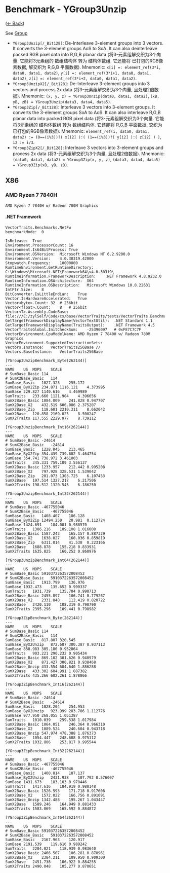 ﻿# Benchmark - YGroup3Unzip
([← Back](README.md))

See [Group](YGroup3Unzip_Group.md)

- `YGroup3Unzip[/_Bit128]`: De-Interleave 3-element groups into 3 vectors. It converts the 3-element groups AoS to SoA. It can also deinterleave packed RGB pixel data into R,G,B planar data (将3-元素组解交织为3个向量. 它能将3元素组的 数组结构体 转为 结构体数组. 它还能将 已打包的RGB像素数据, 解交织为 R,G,B 平面数据).
  Mnemonic: `x[i] =: element_ref(3*i, data0, data1, data2)`, `y[i] =: element_ref(3*i+1, data0, data1, data2)`, `z[i] =: element_ref(3*i+2, data0, data1, data2)`.
- `YGroup3UnzipX2[/_Bit128]`: De-Interleave 3-element groups into 3 vectors and process 2x data (将3-元素组解交织为3个向量, 且处理2倍数据).
  Mnemonic: `(x, y, z) = YGroup3Unzip(data0, data1, data2)`, `(xB, yB, zB) = YGroup3Unzip(data3, data4, data5)`.
- `YGroup3Zip[/_Bit128]`: Interleave 3 vectors into 3-element groups. It converts the 3-element groups SoA to AoS. It can also interleave R,G,B planar data into packed RGB pixel data (将3-元素组解交织为3个向量. 它能将3元素组的 结构体数组 转为 数组结构体. 它还能将 R,G,B 平面数据, 交织为 已打包的RGB像素数据).
  Mnemonic: `element_ref(i, data0, data1, data2) := (0==(i%3))?( x[i2] ):( (1==(i%3))?( y[i2] ):( z[i2] ) )`, `i2 := i/3`.
- `YGroup3ZipX2[/_Bit128]`: Interleave 3 vectors into 3-element groups and process 2x data (将3-元素组解交织为3个向量, 且处理2倍数据).
  Mnemonic: `(data0, data1, data2) = YGroup3Zip(x, y, z)`, `(data3, data4, data5) = YGroup3Zip(xB, yB, zB)`.

## X86

### AMD Ryzen 7 7840H
`AMD Ryzen 7 7840H w/ Radeon 780M Graphics`

#### .NET Framework

```
VectorTraits.Benchmarks.NetFw
benchmarkMode:	0

IsRelease:	True
Environment.ProcessorCount:	16
Environment.Is64BitProcess:	True
Environment.OSVersion:	Microsoft Windows NT 6.2.9200.0
Environment.Version:	4.0.30319.42000
Stopwatch.Frequency:	10000000
RuntimeEnvironment.GetRuntimeDirectory:	C:\Windows\Microsoft.NET\Framework64\v4.0.30319\
RuntimeInformation.FrameworkDescription:	.NET Framework 4.8.9232.0
RuntimeInformation.OSArchitecture:	X64
RuntimeInformation.OSDescription:	Microsoft Windows 10.0.22631 
IntPtr.Size:	8
BitConverter.IsLittleEndian:	True
Vector.IsHardwareAccelerated:	True
Vector<byte>.Count:	32	# 256bit
Vector<float>.Count:	8	# 256bit
Vector<T>.Assembly.CodeBase:	file:///E:/zylSelf/Code/cs/base/VectorTraits/tests/VectorTraits.Benchmarks/bin/Release/Release/System.Numerics.Vectors.DLL
GetTargetFrameworkDisplayName(VectorTextUtil):	.NET Standard 1.1
GetTargetFrameworkDisplayName(TraitsOutput):	.NET Framework 4.5
VectorTraitsGlobal.InitCheckSum:	-25396097	# 0xFE7C7C7F
VectorEnvironment.CpuModelName:	AMD Ryzen 7 7840H w/ Radeon 780M Graphics
VectorEnvironment.SupportedInstructionSets:	
Vectors.Instance:	VectorTraits256Base	// 
Vectors.BaseInstance:	VectorTraits256Base

[YGroup3UnzipBenchmark_Byte(262144)]
---
NAME	US	MOPS	SCALE
# SumBase_Basic	114
# SumX2Base_Basic	114
SumBase_Basic	1027.323	255.172
SumBase_ByX2Zip	234.871	1116.121	4.373995
SumBase	229.827	1140.616	4.469989
SumTraits	233.660	1121.904	4.396656
SumX2Base_Basic	1084.009	241.828	0.947707
SumX2Base_X2	432.519	606.086	2.375207
SumX2Base_Zip	118.601	2210.311	8.662042
SumX2Base	120.858	2169.025	8.500247
SumX2Traits	117.555	2229.977	8.739112

[YGroup3UnzipBenchmark_Int16(262144)]
---
NAME	US	MOPS	SCALE
# SumBase_Basic	-24614
# SumX2Base_Basic	-24614
SumBase_Basic	1228.045	213.465
SumBase_ByX2Zip	354.439	739.602	3.464754
SumBase	354.741	738.972	3.461803
SumTraits	345.331	759.109	3.556137
SumX2Base_Basic	1233.957	212.442	0.995208
SumX2Base_X2	797.928	328.531	1.539042
SumX2Base_Zip	201.073	1303.725	6.107453
SumX2Base	197.514	1327.217	6.217506
SumX2Traits	198.512	1320.545	6.186250

[YGroup3UnzipBenchmark_Int32(262144)]
---
NAME	US	MOPS	SCALE
# SumBase_Basic	-467755046
# SumX2Base_Basic	-467755046
SumBase_Basic	1408.407	186.128
SumBase_ByX2Zip	12494.250	20.981	0.112724
SumBase	1424.691	184.001	0.988570
SumTraits	1386.216	189.108	1.016008
SumX2Base_Basic	1587.243	165.157	0.887329
SumX2Base_X2	1638.027	160.036	0.859819
SumX2Base_Zip	6311.014	41.538	0.223166
SumX2Base	1688.878	155.218	0.833931
SumX2Traits	1635.825	160.252	0.860976

[YGroup3UnzipBenchmark_Int64(262144)]
---
NAME	US	MOPS	SCALE
# SumBase_Basic	5910372263572008452
# SumX2Base_Basic	5910372263572008452
SumBase_Basic	1913.799	136.976
SumBase	1932.473	135.652	0.990337
SumTraits	1931.739	135.704	0.990713
SumX2Base_Basic	2455.897	106.741	0.779267
SumX2Base_X2	2331.848	112.419	0.820722
SumX2Base	2420.110	108.319	0.790790
SumX2Traits	2395.296	109.441	0.798982

[YGroup3ZipBenchmark_Byte(262144)]
---
NAME	US	MOPS	SCALE
# SumBase_Basic	114
# SumX2Base_Basic	114
SumBase_Basic	817.807	320.545
SumBase_ByX2Unzip	872.687	300.387	0.937113
SumBase	858.983	305.180	0.952064
SumTraits	903.221	290.232	0.905434
SumX2Base_Basic	869.102	301.626	0.940979
SumX2Base_X2	871.427	300.821	0.938468
SumX2Base_Unzip	433.554	604.640	1.886288
SumX2Base	433.302	604.991	1.887382
SumX2Traits	435.266	602.261	1.878866

[YGroup3ZipBenchmark_Int16(262144)]
---
NAME	US	MOPS	SCALE
# SumBase_Basic	-24614
# SumX2Base_Basic	-24614
SumBase_Basic	1028.204	254.953
SumBase_ByX2Unzip	923.999	283.706	1.112776
SumBase	977.950	268.055	1.051387
SumTraits	1010.039	259.538	1.017984
SumX2Base_Basic	1064.051	246.364	0.966310
SumX2Base_X2	1089.524	240.604	0.943718
SumX2Base_Unzip	547.974	478.388	1.876373
SumX2Base	1054.447	248.608	0.975112
SumX2Traits	1032.806	253.817	0.995544

[YGroup3ZipBenchmark_Int32(262144)]
---
NAME	US	MOPS	SCALE
# SumBase_Basic	-467755046
# SumX2Base_Basic	-467755046
SumBase_Basic	1400.814	187.137
SumBase_ByX2Unzip	2431.938	107.792	0.576007
SumBase	1431.673	183.103	0.978446
SumTraits	1417.616	184.919	0.988148
SumX2Base_Basic	1526.593	171.718	0.917608
SumX2Base_X2	1572.022	166.756	0.891091
SumX2Base_Unzip	1342.488	195.267	1.043447
SumX2Base	1589.246	164.949	0.881433
SumX2Traits	1583.069	165.592	0.884872

[YGroup3ZipBenchmark_Int64(262144)]
---
NAME	US	MOPS	SCALE
# SumBase_Basic	5910372263572008452
# SumX2Base_Basic	5910372263572008452
SumBase_Basic	2167.963	120.917
SumBase	2191.539	119.616	0.989242
SumTraits	2204.021	118.939	0.983640
SumX2Base_Basic	2466.507	106.281	0.878961
SumX2Base_X2	2384.211	109.950	0.909300
SumX2Base	2451.738	106.922	0.884255
SumX2Traits	2490.048	105.277	0.870651

```

